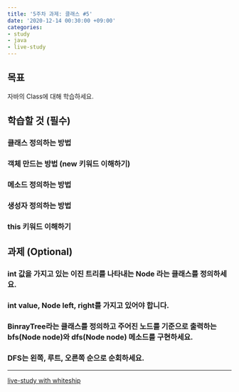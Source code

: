 ```yaml
---
title: '5주차 과제: 클래스 #5'
date: '2020-12-14 00:30:00 +09:00'
categories: 
- study
- java
- live-study
---
```


## 목표
자바의 Class에 대해 학습하세요.

## 학습할 것 (필수)

### 클래스 정의하는 방법  

### 객체 만드는 방법 (new 키워드 이해하기)  

### 메소드 정의하는 방법  

### 생성자 정의하는 방법  

### this 키워드 이해하기


## 과제 (Optional)

### int 값을 가지고 있는 이진 트리를 나타내는 Node 라는 클래스를 정의하세요.

### int value, Node left, right를 가지고 있어야 합니다.

### BinrayTree라는 클래스를 정의하고 주어진 노드를 기준으로 출력하는 bfs(Node node)와 dfs(Node node) 메소드를 구현하세요.

### DFS는 왼쪽, 루트, 오른쪽 순으로 순회하세요.


----
[live-study with whiteship](https://github.com/whiteship/live-study/issues/5)
